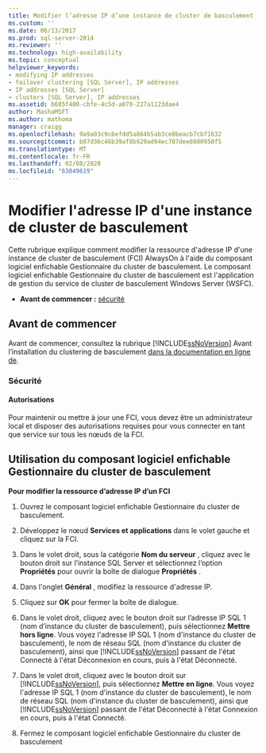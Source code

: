```yaml
---
title: Modifier l’adresse IP d’une instance de cluster de basculement | Microsoft Docs
ms.custom: ''
ms.date: 06/13/2017
ms.prod: sql-server-2014
ms.reviewer: ''
ms.technology: high-availability
ms.topic: conceptual
helpviewer_keywords:
- modifying IP addresses
- failover clustering [SQL Server], IP addresses
- IP addresses [SQL Server]
- clusters [SQL Server], IP addresses
ms.assetid: b685f400-cbfe-4c5d-a070-227a1123dae4
author: MashaMSFT
ms.author: mathoma
manager: craigg
ms.openlocfilehash: 9a9a93c9c6efdd5a864b5ab3ce0beacb7cbf1632
ms.sourcegitcommit: b87d36c46b39af8b929ad94ec707dee8800950f5
ms.translationtype: MT
ms.contentlocale: fr-FR
ms.lasthandoff: 02/08/2020
ms.locfileid: "63049619"
---
```

# <a name="change-the-ip-address-of-a-failover-cluster-instance"></a>Modifier l'adresse IP d'une instance de cluster de basculement
  Cette rubrique explique comment modifier la ressource d'adresse IP d'une instance de cluster de basculement (FCI) AlwaysOn à l'aide du composant logiciel enfichable Gestionnaire du cluster de basculement. Le composant logiciel enfichable Gestionnaire du cluster de basculement est l'application de gestion du service de cluster de basculement Windows Server (WSFC).  
  
-   **Avant de commencer :**  [sécurité](#Security)  
  
##  <a name="BeforeYouBegin"></a> Avant de commencer  
 Avant de commencer, consultez la rubrique [!INCLUDE[ssNoVersion](../../../includes/ssnoversion-md.md)] Avant l’installation du clustering de basculement [dans la documentation en ligne de](../install/before-installing-failover-clustering.md).  
  
###  <a name="Security"></a> Sécurité  
  
####  <a name="Permissions"></a> Autorisations  
 Pour maintenir ou mettre à jour une FCI, vous devez être un administrateur local et disposer des autorisations requises pour vous connecter en tant que service sur tous les nœuds de la FCI.  
  
##  <a name="WSFC"></a>Utilisation du composant logiciel enfichable Gestionnaire du cluster de basculement  
 **Pour modifier la ressource d’adresse IP d’un FCI**  
  
1.  Ouvrez le composant logiciel enfichable Gestionnaire du cluster de basculement.  
  
2.  Développez le nœud **Services et applications** dans le volet gauche et cliquez sur la FCI.  
  
3.  Dans le volet droit, sous la catégorie **Nom du serveur** , cliquez avec le bouton droit sur l’instance SQL Server et sélectionnez l’option **Propriétés** pour ouvrir la boîte de dialogue **Propriétés** .  
  
4.  Dans l'onglet **Général** , modifiez la ressource d'adresse IP.  
  
5.  Cliquez sur **OK** pour fermer la boîte de dialogue.  
  
6.  Dans le volet droit, cliquez avec le bouton droit sur l’adresse IP SQL 1 (nom d’instance du cluster de basculement), puis sélectionnez **Mettre hors ligne**. Vous voyez l'adresse IP SQL 1 (nom d'instance du cluster de basculement), le nom de réseau SQL (nom d'instance du cluster de basculement), ainsi que [!INCLUDE[ssNoVersion](../../../includes/ssnoversion-md.md)] passant de l'état Connecté à l'état Déconnexion en cours, puis à l'état Déconnecté.  
  
7.  Dans le volet droit, cliquez avec le bouton droit sur [!INCLUDE[ssNoVersion](../../../includes/ssnoversion-md.md)], puis sélectionnez **Mettre en ligne**. Vous voyez l'adresse IP SQL 1 (nom d'instance du cluster de basculement), le nom de réseau SQL (nom d'instance du cluster de basculement), ainsi que [!INCLUDE[ssNoVersion](../../../includes/ssnoversion-md.md)] passant de l'état Déconnecté à l'état Connexion en cours, puis à l'état Connecté.  
  
8.  Fermez le composant logiciel enfichable Gestionnaire du cluster de basculement  
  
  
